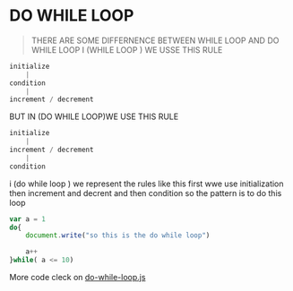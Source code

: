 # DO WHILE LOOP 
> THERE ARE SOME DIFFERNENCE BETWEEN WHILE LOOP AND DO WHILE LOOP 
I (WHILE LOOP ) WE USSE THIS RULE 
```javascript
initialize
    |  
condition 
    |
increment / decrement
```
BUT IN (DO WHILE LOOP)WE USE THIS RULE
```javascript
initialize
    |  
increment / decrement
    |
condition
```
i (do while loop ) we represent the rules 
like this first wwe use initialization then increment and decrent and then condition
so the pattern is to do this loop 
```javascript
var a = 1
do{
    document.write("so this is the do while loop")

    a++
}while( a <= 10)

```
More code cleck on [do-while-loop.js](../java%20script%20tutotrial%20for%20beginners%20in%20hindi-urdu/js/do-while-loop.js)